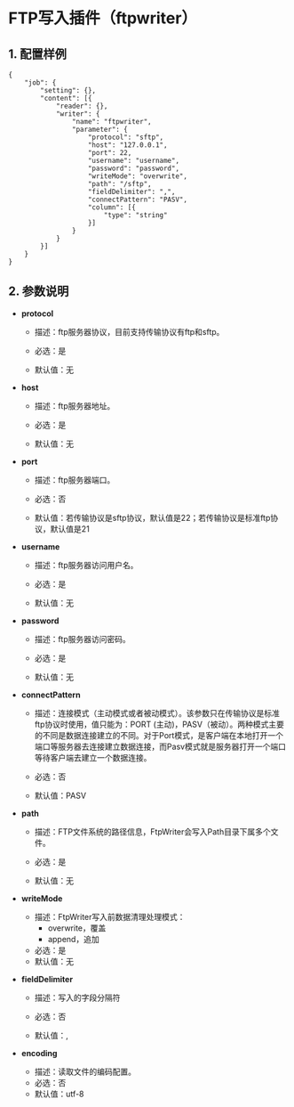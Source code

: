 # FTP写入插件（ftpwriter）

## 1. 配置样例

```
{
    "job": {
        "setting": {},
        "content": [{
            "reader": {},
            "writer": {
                "name": "ftpwriter",
                "parameter": {
                    "protocol": "sftp",
                    "host": "127.0.0.1",
                    "port": 22,
                    "username": "username",
                    "password": "password",
                    "writeMode": "overwrite",
                    "path": "/sftp",
                    "fieldDelimiter": ",",
                    "connectPattern": "PASV",
                    "column": [{
                        "type": "string"
                    }]
                }
            }
        }]
    }
}
```

## 2. 参数说明

* **protocol**
  
  * 描述：ftp服务器协议，目前支持传输协议有ftp和sftp。
  
  * 必选：是 
  
  * 默认值：无 

* **host**
  
  * 描述：ftp服务器地址。
  
  * 必选：是 
  
  * 默认值：无

* **port**
  
  * 描述：ftp服务器端口。 
  
  * 必选：否 
  
  * 默认值：若传输协议是sftp协议，默认值是22；若传输协议是标准ftp协议，默认值是21

* **username**
  
  * 描述：ftp服务器访问用户名。
  
  * 必选：是 
  
  * 默认值：无 

* **password**
  
  * 描述：ftp服务器访问密码。
  
  * 必选：是 
  
  * 默认值：无 

* **connectPattern**
  
  * 描述：连接模式（主动模式或者被动模式）。该参数只在传输协议是标准ftp协议时使用，值只能为：PORT (主动)，PASV（被动）。两种模式主要的不同是数据连接建立的不同。对于Port模式，是客户端在本地打开一个端口等服务器去连接建立数据连接，而Pasv模式就是服务器打开一个端口等待客户端去建立一个数据连接。
  
  * 必选：否 
  
  * 默认值：PASV

* **path**
  
  * 描述：FTP文件系统的路径信息，FtpWriter会写入Path目录下属多个文件。
  
  * 必选：是
  
  * 默认值：无 

* **writeMode**
  
  * 描述：FtpWriter写入前数据清理处理模式： 
    * overwrite，覆盖
    * append，追加
  * 必选：是
  * 默认值：无

* **fieldDelimiter**
  
  * 描述：写入的字段分隔符
  
  * 必选：否 
  
  * 默认值：, 

* **encoding**
  
  * 描述：读取文件的编码配置。
  * 必选：否
  * 默认值：utf-8
